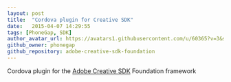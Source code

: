 ```yaml
---
layout: post
title:  "Cordova plugin for Creative SDK"
date:   2015-04-07 14:29:55
tags: [PhoneGap, SDK]
author_avatar_url: https://avatars1.githubusercontent.com/u/60365?v=3&s=200
github_owner: phonegap
github_repository: adobe-creative-sdk-foundation
---
```


Cordova plugin for the [Adobe Creative SDK](https://creativesdk.adobe.com) Foundation framework